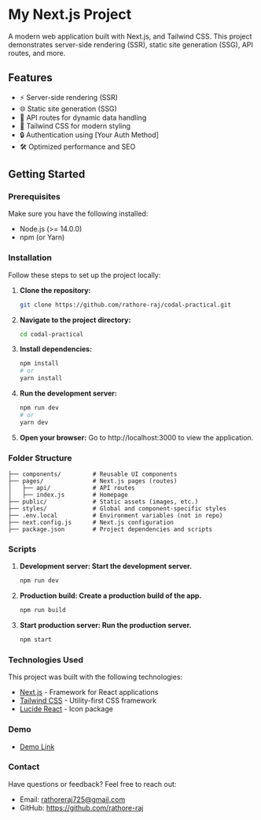 # My Next.js Project

A modern web application built with Next.js, and Tailwind CSS. This project demonstrates server-side rendering (SSR), static site generation (SSG), API routes, and more.

## Features

- ⚡️ Server-side rendering (SSR)
- 🌐 Static site generation (SSG)
- 📡 API routes for dynamic data handling
- 🎨 Tailwind CSS for modern styling
- 🔒 Authentication using [Your Auth Method]
- 🛠 Optimized performance and SEO

## Getting Started

### Prerequisites
Make sure you have the following installed:
- Node.js (>= 14.0.0)
- npm (or Yarn)

### Installation

Follow these steps to set up the project locally:

1. **Clone the repository:**
   ```bash
   git clone https://github.com/rathore-raj/codal-practical.git
2. **Navigate to the project directory:**
     ```bash
     cd codal-practical
3. **Install dependencies:**
    ```bash
    npm install
    # or
    yarn install
4. **Run the development server:**
    ```bash
    npm run dev
    # or
    yarn dev
5. **Open your browser:**
    Go to http://localhost:3000 to view the application.


### Folder Structure

    
    ├── components/         # Reusable UI components
    ├── pages/              # Next.js pages (routes)
    │   ├── api/            # API routes
    │   ├── index.js        # Homepage
    ├── public/             # Static assets (images, etc.)
    ├── styles/             # Global and component-specific styles
    ├── .env.local          # Environment variables (not in repo)
    ├── next.config.js      # Next.js configuration
    ├── package.json        # Project dependencies and scripts

### Scripts

1. **Development server: Start the development server.**
    ```bash
    npm run dev
2. **Production build: Create a production build of the app.**
    ```bash
    npm run build
3. **Start production server: Run the production server.**
    ```bash
    npm start
### Technologies Used
   This project was built with the following technologies:
 * [Next.js](https://nextjs.org/) - Framework for React applications
 * [Tailwind CSS](https://tailwindcss.com/) - Utility-first CSS framework
 * [Lucide React](https://lucide.dev/guide/packages/lucide-react) - Icon package

### Demo 
* [Demo Link](https://codal-practical.vercel.app/)

### Contact
Have questions or feedback? Feel free to reach out:

* Email: rathoreraj725@gmail.com
* GitHub: https://github.com/rathore-raj
